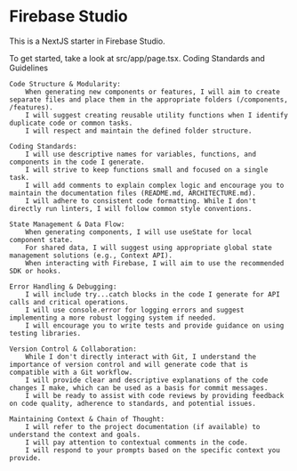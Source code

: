 # Firebase Studio

This is a NextJS starter in Firebase Studio.

To get started, take a look at src/app/page.tsx.
Coding Standards and Guidelines

    Code Structure & Modularity:
        When generating new components or features, I will aim to create separate files and place them in the appropriate folders (/components, /features).
        I will suggest creating reusable utility functions when I identify duplicate code or common tasks.
        I will respect and maintain the defined folder structure.

    Coding Standards:
        I will use descriptive names for variables, functions, and components in the code I generate.
        I will strive to keep functions small and focused on a single task.
        I will add comments to explain complex logic and encourage you to maintain the documentation files (README.md, ARCHITECTURE.md).
        I will adhere to consistent code formatting. While I don't directly run linters, I will follow common style conventions.

    State Management & Data Flow:
        When generating components, I will use useState for local component state.
        For shared data, I will suggest using appropriate global state management solutions (e.g., Context API).
        When interacting with Firebase, I will aim to use the recommended SDK or hooks.

    Error Handling & Debugging:
        I will include try...catch blocks in the code I generate for API calls and critical operations.
        I will use console.error for logging errors and suggest implementing a more robust logging system if needed.
        I will encourage you to write tests and provide guidance on using testing libraries.

    Version Control & Collaboration:
        While I don't directly interact with Git, I understand the importance of version control and will generate code that is compatible with a Git workflow.
        I will provide clear and descriptive explanations of the code changes I make, which can be used as a basis for commit messages.
        I will be ready to assist with code reviews by providing feedback on code quality, adherence to standards, and potential issues.

    Maintaining Context & Chain of Thought:
        I will refer to the project documentation (if available) to understand the context and goals.
        I will pay attention to contextual comments in the code.
        I will respond to your prompts based on the specific context you provide.
